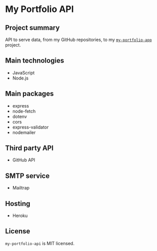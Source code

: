 # My Portfolio API

## Project summary

API to serve data, from my GitHub repositories, to my [`my-portfolio-app`](https://github.com/Massimilianok/my-portfolio-app) project.

## Main technologies

- JavaScript
- Node.js

## Main packages

- express
- node-fetch
- dotenv
- cors
- express-validator
- nodemailer

## Third party API

- GitHub API

## SMTP service

- Mailtrap

## Hosting

- Heroku

## License

`my-portfolio-api` is MIT licensed.
